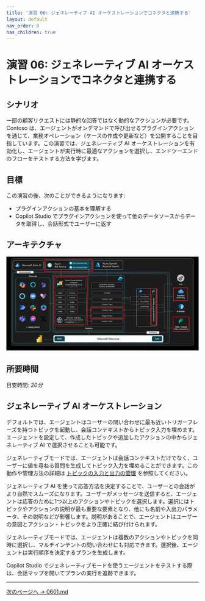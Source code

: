 ```yaml
---
title: '演習 06: ジェネレーティブ AI オーケストレーションでコネクタと連携する'
layout: default
nav_order: 8
has_children: true
---
```


# 演習 06: ジェネレーティブ AI オーケストレーションでコネクタと連携する

## シナリオ

一部の顧客リクエストには静的な回答ではなく動的なアクションが必要です。Contoso は、エージェントがオンデマンドで呼び出せるプラグインアクションを通じて、業務オペレーション（ケースの作成や更新など）を公開することを目指しています。この演習では、ジェネレーティブ AI オーケストレーションを有効化し、エージェントが実行時に最適なアクションを選択し、エンドツーエンドのフローをテストする方法を学びます。

## 目標

この演習の後、次のことができるようになります:

-   プラグインアクションの基本を理解する
-   Copilot Studio でプラグインアクションを使って他のデータソースからデータを取得し、会話形式でユーザーに返す

## アーキテクチャ

![1mizb8wi.jpg](../../media/1mizb8wi.jpg)

## 所要時間

目安時間: *20分*

## ジェネレーティブ AI オーケストレーション

デフォルトでは、エージェントはユーザーの問い合わせに最も近いトリガーフレーズを持つトピックを起動し、会話コンテキストからトピック入力を埋めます。エージェントを設定して、作成したトピックや追加したアクションの中からジェネレーティブ AI で選択させることも可能です。

ジェネレーティブモードでは、エージェントは会話コンテキストだけでなく、ユーザーに値を尋ねる質問を生成してトピック入力を埋めることができます。この動作や管理方法の詳細は [トピックの入力と出力の管理](https://learn.microsoft.com/ja-jp/microsoft-copilot-studio/advanced-managing-topic-inputs-outputs) を参照してください。

ジェネレーティブ AI を使って応答方法を決定することで、ユーザーとの会話がより自然でスムーズになります。ユーザーがメッセージを送信すると、エージェントは応答のために1つ以上のアクションやトピックを選択します。選択にはトピックやアクションの説明が最も重要な要素となり、他にも名前や入出力パラメータ、その説明などが影響します。説明があることで、エージェントはユーザーの意図とアクション・トピックをより正確に結び付けられます。

ジェネレーティブモードでは、エージェントは複数のアクションやトピックを同時に選択し、マルチインテントの問い合わせにも対応できます。選択後、エージェントは実行順序を決定するプランを生成します。

Copilot Studio でジェネレーティブモードを使うエージェントをテストする際は、会話マップを開いてプランの実行を追跡できます。

---

[次のページへ → 0601.md](0601.md)